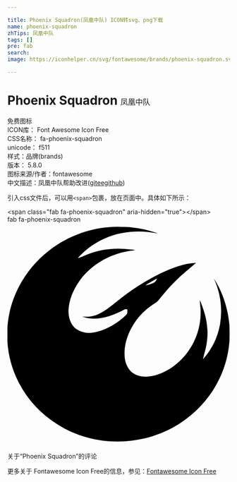 ```yaml
---

title: Phoenix Squadron(凤凰中队) ICON转svg、png下载
name: phoenix-squadron
zhTips: 凤凰中队
tags: []
pre: fab
search: 
image: https://iconhelper.cn/svg/fontawesome/brands/phoenix-squadron.svg

---
```


# Phoenix Squadron  <small style="font-size: 60%;font-weight: 100">凤凰中队</small>


<div class="detail-page">
<p>
<span><span class="badge-success badge">免费图标</span> </span>
<br/>
<span>
ICON库：
<span class="badge-secondary badge">Font Awesome Icon Free</span> 
</span>
<br/>
<span>
CSS名称：
<span class="badge-secondary badge">fa-phoenix-squadron</span> 
</span>
<br/>
<span>
unicode：
<span class="badge-secondary badge">f511</span> 
<copy-btn content='f511' btn-title=""></copy-btn>
<copy-btn :content='String.fromCodePoint(parseInt("f511", 16))' btn-title="复制U"></copy-btn>
</span><br/><span>样式：<span class="badge-light badge">品牌(brands)</span></span>
<br/>
<span>
版本：
<span class="badge-secondary badge">5.8.0</span> 
</span>
<br/>
<span>图标来源/作者：<span class="badge-light badge">fontawesome</span></span> 
<br/>
<span class="zh-detail">中文描述：<span class="badge-primary badge">凤凰中队</span><span class="help-link"><span>帮助改进</span>(<a href="https://gitee.com/liuwave/icon-helper/edit/master/json/fontawesome/brands/phoenix-squadron.json" target="_blank" rel="noopener noreferrer">gitee</a><a href="https://github.com/liuwave/icon-helper/edit/master/json/fontawesome/brands/phoenix-squadron.json" target="_blank" rel="noopener noreferrer">github</a></span>)</span><br/>
</p>
</div>
<div class="alert alert-dark">
  <i class="fab fa-phoenix-squadron fa-xs"></i>
  <i class="fab fa-phoenix-squadron fa-sm"></i>
  <i class="fab fa-phoenix-squadron fa-lg"></i>
  <i class="fab fa-phoenix-squadron fa-2x"></i>
  <i class="fab fa-phoenix-squadron fa-3x"></i>
  <i class="fab fa-phoenix-squadron fa-5x"></i>
  <i class="fab fa-phoenix-squadron fa-7x"></i>
</div>
<div>
  <p>引入css文件后，可以用<code>&lt;span&gt;</code>包裹，放在页面中。具体如下所示：    
  </p>
  <div class="alert alert-primary" style="font-size: 14px">
    &lt;span class="fab fa-phoenix-squadron" aria-hidden="true"&gt;&lt;/span&gt;
    <copy-btn content='<span class="fab fa-phoenix-squadron" aria-hidden="true"></span>'></copy-btn>
  </div>
  <div class="alert alert-secondary">
    <i class="fab fa-phoenix-squadron"
    style="font-size: 24px"
    aria-hidden="true"></i> fab fa-phoenix-squadron
    <copy-btn content="fab fa-phoenix-squadron" btn-title="复制图标名称"></copy-btn>
  </div>
</div>
<div id="svg" class="svg-wrap">
<svg xmlns="http://www.w3.org/2000/svg" viewBox="0 0 512 512"><path d="M96 63.38C142.49 27.25 201.55 7.31 260.51 8.81c29.58-.38 59.11 5.37 86.91 15.33-24.13-4.63-49-6.34-73.38-2.45C231.17 27 191 48.84 162.21 80.87c5.67-1 10.78-3.67 16-5.86 18.14-7.87 37.49-13.26 57.23-14.83 19.74-2.13 39.64-.43 59.28 1.92-14.42 2.79-29.12 4.57-43 9.59-34.43 11.07-65.27 33.16-86.3 62.63-13.8 19.71-23.63 42.86-24.67 67.13-.35 16.49 5.22 34.81 19.83 44a53.27 53.27 0 0 0 37.52 6.74c15.45-2.46 30.07-8.64 43.6-16.33 11.52-6.82 22.67-14.55 32-24.25 3.79-3.22 2.53-8.45 2.62-12.79-2.12-.34-4.38-1.11-6.3.3a203 203 0 0 1-35.82 15.37c-20 6.17-42.16 8.46-62.1.78 12.79 1.73 26.06.31 37.74-5.44 20.23-9.72 36.81-25.2 54.44-38.77a526.57 526.57 0 0 1 88.9-55.31c25.71-12 52.94-22.78 81.57-24.12-15.63 13.72-32.15 26.52-46.78 41.38-14.51 14-27.46 29.5-40.11 45.18-3.52 4.6-8.95 6.94-13.58 10.16a150.7 150.7 0 0 0-51.89 60.1c-9.33 19.68-14.5 41.85-11.77 63.65 1.94 13.69 8.71 27.59 20.9 34.91 12.9 8 29.05 8.07 43.48 5.1 32.8-7.45 61.43-28.89 81-55.84 20.44-27.52 30.52-62.2 29.16-96.35-.52-7.5-1.57-15-1.66-22.49 8 19.48 14.82 39.71 16.65 60.83 2 14.28.75 28.76-1.62 42.9-1.91 11-5.67 21.51-7.78 32.43a165 165 0 0 0 39.34-81.07 183.64 183.64 0 0 0-14.21-104.64c20.78 32 32.34 69.58 35.71 107.48.49 12.73.49 25.51 0 38.23A243.21 243.21 0 0 1 482 371.34c-26.12 47.34-68 85.63-117.19 108-78.29 36.23-174.68 31.32-248-14.68A248.34 248.34 0 0 1 25.36 366 238.34 238.34 0 0 1 0 273.08v-31.34C3.93 172 40.87 105.82 96 63.38m222 80.33a79.13 79.13 0 0 0 16-4.48c5-1.77 9.24-5.94 10.32-11.22-8.96 4.99-17.98 9.92-26.32 15.7z"/></svg>
</div>
<detail full-name='fa-phoenix-squadron'></detail>

<Vssue title="关于“Phoenix Squadron”的评论" >关于“Phoenix Squadron”的评论</Vssue>
    
<div><p>更多关于  Fontawesome Icon Free的信息，参见：<a target="_blank" href="https://iconhelper.cn/fontawesome.html">Fontawesome Icon Free</a>
</p></div>
